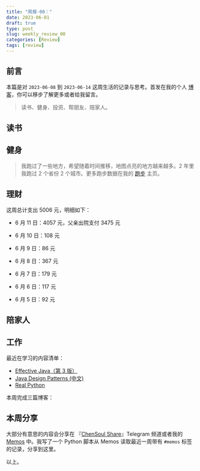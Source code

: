 ```yaml
---
title: "周报-00｜"
date: 2023-06-01
draft: true
type: post
slug: weekly_review_00
categories: [Review]
tags: [review]
---
```


## 前言

本篇是对 `2023-06-08` 到 `2023-06-14` 这周生活的记录与思考。首发在我的个人 [博客](https:/blog.chensoul.cc/)，你可以移步了解更多或者给我留言。

> 读书、健身、投资、帮朋友、陪家人。

## 读书

## 健身

> 我跑过了一些地方，希望随着时间推移，地图点亮的地方越来越多。2 年里我跑过 2 个省份 2 个城市。更多跑步数据在我的 [跑步](https:/run.chensoul.cc/) 主页。

## 理财

这周总计支出 5006 元，明细如下：

- 6 月 11 日：4057 元，父亲出院支付 3475 元

- 6 月 10 日：108 元

- 6 月 9 日：86 元

- 6 月 8 日：367 元

- 6 月 7 日：179 元

- 6 月 6 日：117 元

- 6 月 5 日：92 元

## 陪家人

## 工作

最近在学习的内容清单：

- [Effective Java（第 3 版）](https:/github.com/clxering/Effective-Java-3rd-edition-Chinese-English-bilingual/tree/dev)
- [Java Design Patterns (中文)](https:/java-design-patterns.com/zh/)
- [Real Python](https:/realpython.com/)

本周完成三篇博客：

## 本周分享

大部分有意思的内容会分享在 『[ChenSoul Share](https:/t.me/chensouls)』Telegram 频道或者我的 [Memos](https:/memos.chensoul.cc/) 中。我写了一个 Python 脚本从 Memos 读取最近一周带有 `#memos` 标签的记录，分享到这里。

以上。
